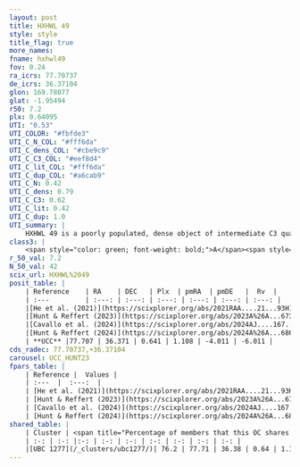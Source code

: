 ```yaml
---
layout: post
title: HXHWL 49
style: style
title_flag: true
more_names: 
fname: hxhwl49
fov: 0.24
ra_icrs: 77.70737
de_icrs: 36.37104
glon: 169.78077
glat: -1.95494
r50: 7.2
plx: 0.64095
UTI: "0.53"
UTI_COLOR: "#fbfde3"
UTI_C_N_COL: "#fff6da"
UTI_C_dens_COL: "#cbe9c9"
UTI_C_C3_COL: "#eef8d4"
UTI_C_lit_COL: "#fff6da"
UTI_C_dup_COL: "#a6cab9"
UTI_C_N: 0.42
UTI_C_dens: 0.79
UTI_C_C3: 0.62
UTI_C_lit: 0.42
UTI_C_dup: 1.0
UTI_summary: |
    HXHWL 49 is a poorly populated, dense object of intermediate C3 quality. It is poorly studied in the literature. This object shares a large percentage of members with a later reported entry.
class3: |
    <span style="color: green; font-weight: bold;">A</span><span style="color: red; font-weight: bold;">C</span>
r_50_val: 7.2
N_50_val: 42
scix_url: HXHWL%2049
posit_table: |
    | Reference    | RA    | DEC   | Plx  | pmRA  | pmDE   |  Rv  |
    | :---         | :---: | :---: | :---: | :---: | :---: | :---: |
    |[He et al. (2021)](https://scixplorer.org/abs/2021RAA....21...93H) | 77.708 | 36.357 | 0.6 | 1.15 | -3.97 | -- |
    |[Hunt & Reffert (2023)](https://scixplorer.org/abs/2023A%26A...673A.114H) | 77.703 | 36.365 | 0.644 | 1.118 | -4.02 | -5.958 |
    |[Cavallo et al. (2024)](https://scixplorer.org/abs/2024AJ....167...12C) | 77.731 | 36.363 | 0.642 | -- | -- | -- |
    |[Hunt & Reffert (2024)](https://scixplorer.org/abs/2024A%26A...686A..42H) | 77.703 | 36.365 | 0.644 | 1.118 | -4.02 | -5.958 |
    | **UCC** |77.707 | 36.371 | 0.641 | 1.108 | -4.011 | -6.011 | 
cds_radec: 77.70737,+36.37104
carousel: UCC_HUNT23
fpars_table: |
    | Reference |  Values |
    | :---  |  :---:  |
    | [He et al. (2021)](https://scixplorer.org/abs/2021RAA....21...93H) | `AG=1.2, m-M=10.9, logAge=8.18, Z=0.024` |
    | [Hunt & Reffert (2023)](https://scixplorer.org/abs/2023A%26A...673A.114H) | `AV50=1.039, diffAV50=0.821, MOD50=10.823, logAge50=8.08` |
    | [Cavallo et al. (2024)](https://scixplorer.org/abs/2024AJ....167...12C) | `AV50=1.26, dMod50=10.98, logAge50=7.99, [Fe/H]50=0.35` |
    | [Hunt & Reffert (2024)](https://scixplorer.org/abs/2024A%26A...686A..42H) | `MassJ=160.548` |
shared_table: |
    | Cluster | <span title="Percentage of members that this OC shares with the ones listed">%</span>   | RA   | DEC   | Plx   | pmRA  | pmDE  | Rv | UTI |
    | :-: | :-: |:-: | :-: | :-: | :-: | :-: | :-: | :-: |
    |[UBC 1277](/_clusters/ubc1277/)| 76.2 | 77.71 | 36.38 | 0.64 | 1.1 | -4.05 | -6.01 |0.0 |
---
```

